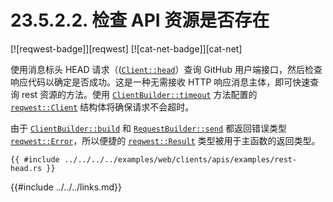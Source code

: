 # 23.5.2.2. 检查 API 资源是否存在

[![reqwest-badge]][reqwest] [![cat-net-badge]][cat-net]

使用消息标头 HEAD 请求（([`Client::head`]）查询 GitHub 用户端接口，然后检查响应代码以确定是否成功。这是一种无需接收 HTTP 响应消息主体，即可快速查询 rest 资源的方法。使用 [`ClientBuilder::timeout`] 方法配置的 [`reqwest::Client`] 结构体将确保请求不会超时。

由于 [`ClientBuilder::build`] 和 [`RequestBuilder::send`] 都返回错误类型 [`reqwest::Error`]，所以便捷的 [`reqwest::Result`] 类型被用于主函数的返回类型。

```rust,edition2018,no_run
{{ #include ../../../../examples/web/clients/apis/examples/rest-head.rs }}
```

[`ClientBuilder::build`]: https://docs.rs/reqwest/*/reqwest/struct.ClientBuilder.html#method.build
[`Client::head`]: https://docs.rs/reqwest/*/reqwest/struct.Client.html#method.head
[`ClientBuilder::timeout`]: https://docs.rs/reqwest/*/reqwest/struct.ClientBuilder.html#method.timeout
[`RequestBuilder::send`]: https://docs.rs/reqwest/*/reqwest/struct.RequestBuilder.html#method.send
[`reqwest::Client`]: https://docs.rs/reqwest/*/reqwest/struct.Client.html
[`reqwest::Error`]: https://docs.rs/reqwest/*/reqwest/struct.Error.html
[`reqwest::Result`]:https://docs.rs/reqwest/*/reqwest/type.Result.html

{{#include ../../../links.md}}
